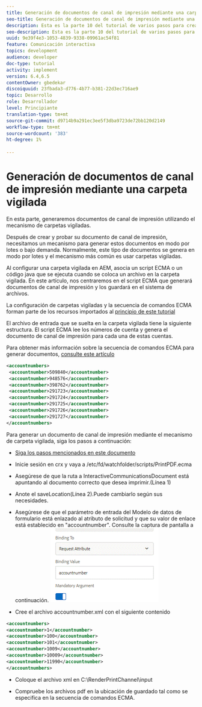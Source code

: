 ```yaml
---
title: Generación de documentos de canal de impresión mediante una carpeta vigilada
seo-title: Generación de documentos de canal de impresión mediante una carpeta vigilada
description: Esta es la parte 10 del tutorial de varios pasos para crear su primer documento interactivo de comunicaciones para el canal de impresión. En esta parte, generaremos documentos de canal de impresión utilizando el mecanismo de carpetas vigiladas.
seo-description: Esta es la parte 10 del tutorial de varios pasos para crear su primer documento interactivo de comunicaciones para el canal de impresión. En esta parte, generaremos documentos de canal de impresión utilizando el mecanismo de carpetas vigiladas.
uuid: 9e39f4e3-1053-4839-9338-09961ac54f81
feature: Comunicación interactiva
topics: development
audience: developer
doc-type: tutorial
activity: implement
version: 6.4,6.5
contentOwner: gbedekar
discoiquuid: 23fbada3-d776-4b77-b381-22d3ec716ae9
topic: Desarrollo
role: Desarrollador
level: Principiante
translation-type: tm+mt
source-git-commit: d9714b9a291ec3ee5f3dba9723de72bb120d2149
workflow-type: tm+mt
source-wordcount: '383'
ht-degree: 1%

---
```



# Generación de documentos de canal de impresión mediante una carpeta vigilada

En esta parte, generaremos documentos de canal de impresión utilizando el mecanismo de carpetas vigiladas.

Después de crear y probar su documento de canal de impresión, necesitamos un mecanismo para generar estos documentos en modo por lotes o bajo demanda. Normalmente, este tipo de documentos se genera en modo por lotes y el mecanismo más común es usar carpetas vigiladas.

Al configurar una carpeta vigilada en AEM, asocia un script ECMA o un código java que se ejecuta cuando se coloca un archivo en la carpeta vigilada. En este artículo, nos centraremos en el script ECMA que generará documentos de canal de impresión y los guardará en el sistema de archivos.

La configuración de carpetas vigiladas y la secuencia de comandos ECMA forman parte de los recursos importados al [principio de este tutorial](introduction.md)

El archivo de entrada que se suelta en la carpeta vigilada tiene la siguiente estructura. El script ECMA lee los números de cuenta y genera el documento de canal de impresión para cada una de estas cuentas.

Para obtener más información sobre la secuencia de comandos ECMA para generar documentos, [consulte este artículo](/help/forms/interactive-communications/generating-interactive-communications-print-document-using-api-tutorial-use.md)

```xml
<accountnumbers>
 <accountnumber>509840</accountnumber>
 <accountnumber>948576</accountnumber>
 <accountnumber>398762</accountnumber>
 <accountnumber>291723</accountnumber>
 <accountnumber>291724</accountnumber>
 <accountnumber>291725</accountnumber>
 <accountnumber>291726</accountnumber>
 <accountnumber>291727</accountnumber>
</accountnumbers>
```

Para generar un documento de canal de impresión mediante el mecanismo de carpeta vigilada, siga los pasos a continuación:

* [Siga los pasos mencionados en este documento](/help/forms/adaptive-forms/service-user-tutorial-develop.md)

* Inicie sesión en crx y vaya a /etc/fd/watchfolder/scripts/PrintPDF.ecma

* Asegúrese de que la ruta a InteractiveCommunicationsDocument está apuntando al documento correcto que desea imprimir.(Línea 1)
* Anote el saveLocation(Línea 2).Puede cambiarlo según sus necesidades.
* Asegúrese de que el parámetro de entrada del Modelo de datos de formulario está enlazado al atributo de solicitud y que su valor de enlace está establecido en &quot;accountnumber&quot;. Consulte la captura de pantalla a continuación.
   ![solicitud](assets/requestattributeprintchannel.gif)

* Cree el archivo accountnumber.xml con el siguiente contenido

```xml
<accountnumbers>
<accountnumber>1</accountnumber>
<accountnumber>100</accountnumber>
<accountnumber>101</accountnumber>
<accountnumber>1009</accountnumber>
<accountnumber>10009</accountnumber>
<accountnumber>11990</accountnumber>
</accountnumbers>
```

* Coloque el archivo xml en C:\RenderPrintChannel\input

* Compruebe los archivos pdf en la ubicación de guardado tal como se especifica en la secuencia de comandos ECMA.




